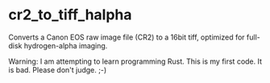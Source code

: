 # cr2_to_tiff_halpha
Converts a Canon EOS raw image file (CR2) to a 16bit tiff, optimized for full-disk hydrogen-alpha imaging.

Warning: I am attempting to learn programming Rust. This is my first code. It is bad. Please don't judge. ;-)
